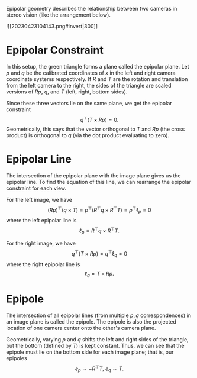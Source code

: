 Epipolar geometry describes the relationship between two cameras in stereo vision (like the arrangement below).

![[20230423104143.png#invert|300]]

# Epipolar Constraint
In this setup, the green triangle forms a plane called the epipolar plane. Let $p$ and $q$ be the calibrated coordinates of $x$ in the left and right camera coordinate systems respectively. If $R$ and $T$ are the rotation and translation from the left camera to the right, the sides of the triangle are scaled versions of $Rp$, $q$, and $T$ (left, right, bottom sides).

Since these three vectors lie on the same plane, we get the epipolar constraint $$q^\top (T \times Rp) = 0.$$ Geometrically, this says that the vector orthogonal to $T$ and $Rp$ (the cross product) is orthogonal to $q$ (via the dot product evaluating to zero).

# Epipolar Line
The intersection of the epipolar plane with the image plane gives us the epipolar line. To find the equation of this line, we can rearrange the epipolar constraint for each view.

For the left image, we have $$(Rp)^\top (q \times T) = p^\top (R^\top q \times R^\top T) = p^\top \ell_p = 0$$ where the left epipolar line is $$\ell_p = R^\top q \times R^\top T.$$

For the right image, we have $$q^\top (T \times Rp) = q^\top \ell_q = 0$$ where the right epipolar line is $$\ell_q = T \times Rp.$$

# Epipole
The intersection of all epipolar lines (from multiple $p, q$ correspondences) in an image plane is called the epipole. The epipole is also the projected location of one camera center onto the other's camera plane.

Geometrically, varying $p$ and $q$ shifts the left and right sides of the triangle, but the bottom (defined by $T$) is kept constant. Thus, we can see that the epipole must lie on the bottom side for each image plane; that is, our epipoles $$e_p \sim -R^\top T,\ e_q \sim T.$$